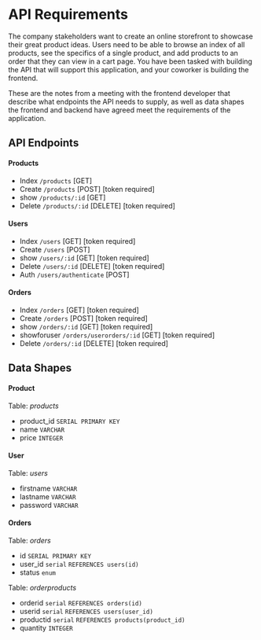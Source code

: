 # API Requirements
The company stakeholders want to create an online storefront to showcase their great product ideas. Users need to be able to browse an index of all products, see the specifics of a single product, and add products to an order that they can view in a cart page. You have been tasked with building the API that will support this application, and your coworker is building the frontend.

These are the notes from a meeting with the frontend developer that describe what endpoints the API needs to supply, as well as data shapes the frontend and backend have agreed meet the requirements of the application. 

## API Endpoints
#### Products
- Index `/products` [GET]
- Create `/products` [POST] [token required]
- show `/products/:id` [GET]
- Delete `/products/:id` [DELETE] [token required]

#### Users
- Index `/users` [GET] [token required]
- Create `/users` [POST] 
- show `/users/:id` [GET] [token required]
- Delete `/users/:id` [DELETE] [token required]
- Auth `/users/authenticate` [POST]

#### Orders
- Index `/orders` [GET] [token required]
- Create `/orders` [POST] [token required]
- show `/orders/:id` [GET] [token required]
- showforuser `/orders/userorders/:id` [GET] [token required]
- Delete `/orders/:id` [DELETE] [token required]

## Data Shapes
#### Product
Table: *products*
- product_id `SERIAL PRIMARY KEY`
- name `VARCHAR`
- price `INTEGER`

#### User
Table: *users*
- firstname `VARCHAR`
- lastname `VARCHAR`
- password `VARCHAR`

#### Orders
Table: *orders*
- id `SERIAL PRIMARY KEY`
- user_id `serial` `REFERENCES users(id)`
- status `enum`

Table: *orderproducts*
- orderid `serial` `REFERENCES orders(id)` 
- userid `serial` `REFERENCES users(user_id)` 
- productid `serial` `REFERENCES products(product_id)`
- quantity `INTEGER`
